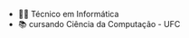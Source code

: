 - 👨‍💻 Técnico em Informática
- 📚 cursando Ciência da Computação  - UFC

<!--
**VitorGirao/VitorGirao** is a ✨ _special_ ✨ repository because its `README.md` (this file) appears on your GitHub profile.

